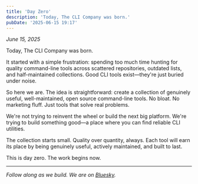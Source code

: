 ```yaml
---
title: 'Day Zero'
description: 'Today, The CLI Company was born.'
pubDate: '2025-06-15 19:17'
---
```


*June 15, 2025*

Today, The CLI Company was born.

It started with a simple frustration: spending too much time hunting for quality command-line tools across scattered repositories, outdated lists, and half-maintained collections.
Good CLI tools exist—they're just buried under noise.

So here we are.
The idea is straightforward: create a collection of genuinely useful, well-maintained, open source command-line tools.
No bloat. No marketing fluff. Just tools that solve real problems.

We're not trying to reinvent the wheel or build the next big platform.
We're trying to build something good—a place where you can find reliable CLI utilities.

The collection starts small.
Quality over quantity, always.
Each tool will earn its place by being genuinely useful, actively maintained, and built to last.

This is day zero. The work begins now.

---

*Follow along as we build. We are on [Bluesky](https://bsky.app/profile/thecli.company).*